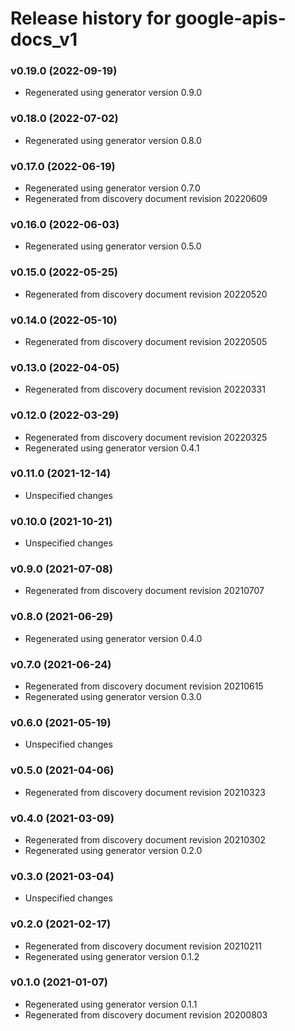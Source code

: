 # Release history for google-apis-docs_v1

### v0.19.0 (2022-09-19)

* Regenerated using generator version 0.9.0

### v0.18.0 (2022-07-02)

* Regenerated using generator version 0.8.0

### v0.17.0 (2022-06-19)

* Regenerated using generator version 0.7.0
* Regenerated from discovery document revision 20220609

### v0.16.0 (2022-06-03)

* Regenerated using generator version 0.5.0

### v0.15.0 (2022-05-25)

* Regenerated from discovery document revision 20220520

### v0.14.0 (2022-05-10)

* Regenerated from discovery document revision 20220505

### v0.13.0 (2022-04-05)

* Regenerated from discovery document revision 20220331

### v0.12.0 (2022-03-29)

* Regenerated from discovery document revision 20220325
* Regenerated using generator version 0.4.1

### v0.11.0 (2021-12-14)

* Unspecified changes

### v0.10.0 (2021-10-21)

* Unspecified changes

### v0.9.0 (2021-07-08)

* Regenerated from discovery document revision 20210707

### v0.8.0 (2021-06-29)

* Regenerated using generator version 0.4.0

### v0.7.0 (2021-06-24)

* Regenerated from discovery document revision 20210615
* Regenerated using generator version 0.3.0

### v0.6.0 (2021-05-19)

* Unspecified changes

### v0.5.0 (2021-04-06)

* Regenerated from discovery document revision 20210323

### v0.4.0 (2021-03-09)

* Regenerated from discovery document revision 20210302
* Regenerated using generator version 0.2.0

### v0.3.0 (2021-03-04)

* Unspecified changes

### v0.2.0 (2021-02-17)

* Regenerated from discovery document revision 20210211
* Regenerated using generator version 0.1.2

### v0.1.0 (2021-01-07)

* Regenerated using generator version 0.1.1
* Regenerated from discovery document revision 20200803

